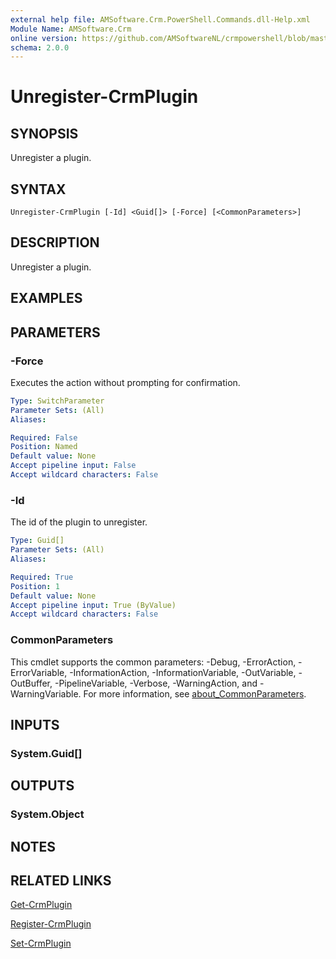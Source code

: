 ```yaml
---
external help file: AMSoftware.Crm.PowerShell.Commands.dll-Help.xml
Module Name: AMSoftware.Crm
online version: https://github.com/AMSoftwareNL/crmpowershell/blob/master/docs/Unregister-CrmPlugin.md
schema: 2.0.0
---
```


# Unregister-CrmPlugin

## SYNOPSIS
Unregister a plugin.

## SYNTAX

```
Unregister-CrmPlugin [-Id] <Guid[]> [-Force] [<CommonParameters>]
```

## DESCRIPTION
Unregister a plugin.

## EXAMPLES

## PARAMETERS

### -Force
Executes the action without prompting for confirmation.

```yaml
Type: SwitchParameter
Parameter Sets: (All)
Aliases:

Required: False
Position: Named
Default value: None
Accept pipeline input: False
Accept wildcard characters: False
```

### -Id
The id of the plugin to unregister.

```yaml
Type: Guid[]
Parameter Sets: (All)
Aliases:

Required: True
Position: 1
Default value: None
Accept pipeline input: True (ByValue)
Accept wildcard characters: False
```

### CommonParameters
This cmdlet supports the common parameters: -Debug, -ErrorAction, -ErrorVariable, -InformationAction, -InformationVariable, -OutVariable, -OutBuffer, -PipelineVariable, -Verbose, -WarningAction, and -WarningVariable. For more information, see [about_CommonParameters](http://go.microsoft.com/fwlink/?LinkID=113216).

## INPUTS

### System.Guid[]

## OUTPUTS

### System.Object
## NOTES

## RELATED LINKS

[Get-CrmPlugin](Get-CrmPlugin.md)

[Register-CrmPlugin](Register-CrmPlugin.md)

[Set-CrmPlugin](Set-CrmPlugin.md)
